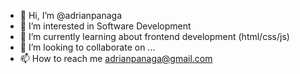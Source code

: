 - 👋 Hi, I’m @adrianpanaga
- 👀 I’m interested in Software Development
- 🌱 I’m currently learning about frontend development (html/css/js)
- 💞️ I’m looking to collaborate on ...
- 📫 How to reach me adrianpanaga@gmail.com

<!---
adrianpanaga/adrianpanaga is a ✨ special ✨ repository because its `README.md` (this file) appears on your GitHub profile.
You can click the Preview link to take a look at your changes.
--->

